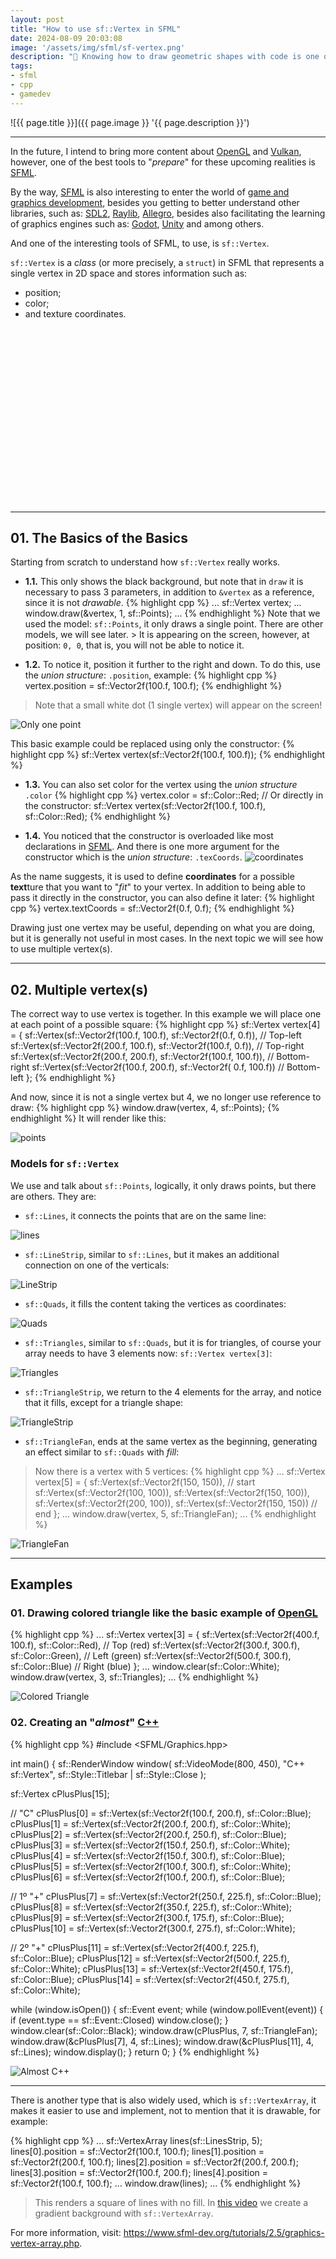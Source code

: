 ```yaml
---
layout: post
title: "How to use sf::Vertex in SFML"
date: 2024-08-09 20:03:08
image: '/assets/img/sfml/sf-vertex.png'
description: "🚀 Knowing how to draw geometric shapes with code is one of the foundations for learning OpenGL and Vulkan."
tags:
- sfml
- cpp
- gamedev
---
```


![{{ page.title }}]({{ page.image }} '{{ page.description }}')

---

In the future, I intend to bring more content about [OpenGL](https://terminalroot.com/tags#opengl) and [Vulkan](https://terminalroot.com/tags#vulkan), however, one of the best tools to "*prepare*" for these upcoming realities is [SFML](https://terminalroot.com/tags#sfml).

By the way, [SFML](https://terminalroot.com/tags#sfml) is also interesting to enter the world of [game and graphics development](https://terminalroot.com/tags#games), besides you getting to better understand other libraries, such as: [SDL2](https://terminalroot.com/tags#sdl2), [Raylib](https://terminalroot.com/tags#raylib), [Allegro](https://terminalroot.com/tags#allegro), besides also facilitating the learning of graphics engines such as: [Godot](https://terminalroot.com/tags#godot), [Unity](https://terminalroot.com/tags#unity) and among others.

And one of the interesting tools of SFML, to use, is `sf::Vertex`.

`sf::Vertex` is a *class* (or more precisely, a `struct`) in SFML that represents a single vertex in 2D space and stores information such as:
+ position;
+ color;
+ and texture coordinates.


<!-- SQUARE - GAMES ROOT -->
<script async src="//pagead2.googlesyndication.com/pagead/js/adsbygoogle.js"></script>
<ins class="adsbygoogle"
style="display:inline-block;width:336px;height:280px"
data-ad-client="ca-pub-2838251107855362"
data-ad-slot="5351066970"></ins>
<script>
(adsbygoogle = window.adsbygoogle || []).push({});
</script>

---

## 01. The Basics of the Basics
Starting from scratch to understand how `sf::Vertex` really works.

+ **1.1.** This only shows the black background, but note that in `draw` it is necessary to pass 3 parameters, in addition to `&vertex` as a reference, since it is not *drawable*.
{% highlight cpp %}
...
sf::Vertex vertex;
...
window.draw(&vertex, 1, sf::Points);
...
{% endhighlight %}
Note that we used the model: `sf::Points`, it only draws a single point. There are other models, we will see later. > It is appearing on the screen, however, at position: `0, 0`, that is, you will not be able to notice it.

+ **1.2.** To notice it, position it further to the right and down. To do this, use the *union structure*: `.position`, example:
{% highlight cpp %}
vertex.position = sf::Vector2f(100.f, 100.f);
{% endhighlight %}
> Note that a small white dot (1 single vertex) will appear on the screen!

![Only one point](/assets/img/sfml/only-point.png)

This basic example could be replaced using only the constructor:
{% highlight cpp %}
sf::Vertex vertex(sf::Vector2f(100.f, 100.f)); {% endhighlight %}

+ **1.3.** You can also set color for the vertex using the *union structure* `.color`
{% highlight cpp %}
vertex.color = sf::Color::Red;
// Or directly in the constructor:
sf::Vertex vertex(sf::Vector2f(100.f, 100.f), sf::Color::Red);
{% endhighlight %}

+ **1.4.** You noticed that the constructor is overloaded like most declarations in [SFML](https://terminalroot.com/tags#sfml). ​​And there is one more argument for the constructor which is the *union structure*: `.texCoords`.
![coordinates](/assets/img/sfml/textCoords.png)

As the name suggests, it is used to define **coordinates** for a possible **text**ture that you want to "*fit*" to your vertex. In addition to being able to pass it directly in the constructor, you can also define it later:
{% highlight cpp %}
vertex.textCoords = sf::Vector2f(0.f, 0.f);
{% endhighlight %}

Drawing just one vertex may be useful, depending on what you are doing, but it is generally not useful in most cases. In the next topic we will see how to use multiple vertex(s).

---

## 02. Multiple vertex(s)
The correct way to use vertex is together. In this example we will place one at each point of a possible square: 
{% highlight cpp %} 
sf::Vertex vertex[4] = { 
  sf::Vertex(sf::Vector2f(100.f, 100.f), sf::Vector2f(0.f, 0.f)), // Top-left 
  sf::Vertex(sf::Vector2f(200.f, 100.f), sf::Vector2f(100.f, 0.f)), // Top-right 
  sf::Vertex(sf::Vector2f(200.f, 200.f), sf::Vector2f(100.f, 100.f)), // Bottom-right 
  sf::Vertex(sf::Vector2f(100.f, 200.f), sf::Vector2f( 0.f, 100.f)) // Bottom-left
};
{% endhighlight %}

And now, since it is not a single vertex but 4, we no longer use reference to draw:
{% highlight cpp %}
window.draw(vertex, 4, sf::Points);
{% endhighlight %}
It will render like this:

![points](/assets/img/sfml/4-vertex.png)

### Models for `sf::Vertex`
We use and talk about `sf::Points`, logically, it only draws points, but there are others. They are:
+ `sf::Lines`, it connects the points that are on the same line:

![lines](/assets/img/sfml/sf-lines.png)

+ `sf::LineStrip`, similar to `sf::Lines`, but it makes an additional connection on one of the verticals:

![LineStrip](/assets/img/sfml/sf-LineStrip.png)

+ `sf::Quads`, it fills the content taking the vertices as coordinates:

![Quads](/assets/img/sfml/sf-quads.png)

+ `sf::Triangles`, similar to `sf::Quads`, but it is for triangles, of course your array needs to have 3 elements now: `sf::Vertex vertex[3]`:

![Triangles](/assets/img/sfml/sf-triangles.png)

+ `sf::TriangleStrip`, we return to the 4 elements for the array, and notice that it fills, except for a triangle shape:

![TriangleStrip](/assets/img/sfml/sf-TriangleStrip.png)

+ `sf::TriangleFan`, ends at the same vertex as the beginning, generating an effect similar to `sf::Quads` with *fill*:
> Now there is a vertex with 5 vertices:
{% highlight cpp %}
...
sf::Vertex vertex[5] = {
    sf::Vertex(sf::Vector2f(150, 150)), // start
    sf::Vertex(sf::Vector2f(100, 100)),
    sf::Vertex(sf::Vector2f(150, 100)),
    sf::Vertex(sf::Vector2f(200, 100)),
    sf::Vertex(sf::Vector2f(150, 150)) // end
}; 
... 
window.draw(vertex, 5, sf::TriangleFan);
...
{% endhighlight %}

![TriangleFan](/assets/img/sfml/sf-TriangleFan.png)


<!-- RECTANGLE LARGE -->
<script async src="https://pagead2.googlesyndication.com/pagead/js/adsbygoogle.js"></script>
<!-- Informat -->
<ins class="adsbygoogle"
style="display:block"
data-ad-client="ca-pub-2838251107855362"
data-ad-slot="2327980059"
data-ad-format="auto"
data-full-width-responsive="true"></ins>
<script>
(adsbygoogle = window.adsbygoogle || []).push({});
</script>

---

## Examples

### 01. Drawing colored triangle like the basic example of [OpenGL](https://terminalroot.com/tags#opengl)
{% highlight cpp %}
...
sf::Vertex vertex[3] = {
sf::Vertex(sf::Vector2f(400.f, 100.f), sf::Color::Red), // Top (red)
sf::Vertex(sf::Vector2f(300.f, 300.f), sf::Color::Green), // Left (green)
sf::Vertex(sf::Vector2f(500.f, 300.f), sf::Color::Blue) // Right (blue)
}; 
... 
window.clear(sf::Color::White);
window.draw(vertex, 3, sf::Triangles);
... 
{% endhighlight %}

![Colored Triangle](/assets/img/sfml/triangle-colored.png) 

### 02. Creating an "*almost*" [C++](https://terminalroot.com/tags#cpp)

{% highlight cpp %}
#include <SFML/Graphics.hpp>

int main() {
  sf::RenderWindow window(
    sf::VideoMode(800, 450), 
    "C++ sf::Vertex",
    sf::Style::Titlebar | sf::Style::Close
  );

  sf::Vertex cPlusPlus[15];

  // "C"
  cPlusPlus[0] = sf::Vertex(sf::Vector2f(100.f, 200.f), sf::Color::Blue);
  cPlusPlus[1] = sf::Vertex(sf::Vector2f(200.f, 200.f), sf::Color::White);
  cPlusPlus[2] = sf::Vertex(sf::Vector2f(200.f, 250.f), sf::Color::Blue);
  cPlusPlus[3] = sf::Vertex(sf::Vector2f(150.f, 250.f), sf::Color::White);
  cPlusPlus[4] = sf::Vertex(sf::Vector2f(150.f, 300.f), sf::Color::Blue);
  cPlusPlus[5] = sf::Vertex(sf::Vector2f(100.f, 300.f), sf::Color::White);
  cPlusPlus[6] = sf::Vertex(sf::Vector2f(100.f, 200.f), sf::Color::Blue);

  // 1º "+"
  cPlusPlus[7] = sf::Vertex(sf::Vector2f(250.f, 225.f), sf::Color::Blue);
  cPlusPlus[8] = sf::Vertex(sf::Vector2f(350.f, 225.f), sf::Color::White);
  cPlusPlus[9] = sf::Vertex(sf::Vector2f(300.f, 175.f), sf::Color::Blue);
  cPlusPlus[10] = sf::Vertex(sf::Vector2f(300.f, 275.f), sf::Color::White);

  // 2º "+"
  cPlusPlus[11] = sf::Vertex(sf::Vector2f(400.f, 225.f), sf::Color::Blue);
  cPlusPlus[12] = sf::Vertex(sf::Vector2f(500.f, 225.f), sf::Color::White);
  cPlusPlus[13] = sf::Vertex(sf::Vector2f(450.f, 175.f), sf::Color::Blue);
  cPlusPlus[14] = sf::Vertex(sf::Vector2f(450.f, 275.f), sf::Color::White);

  while (window.isOpen()) {
    sf::Event event;
    while (window.pollEvent(event)) {
      if (event.type == sf::Event::Closed)
        window.close();
    }
    window.clear(sf::Color::Black);
    window.draw(cPlusPlus, 7, sf::TriangleFan);
    window.draw(&cPlusPlus[7], 4, sf::Lines);
    window.draw(&cPlusPlus[11], 4, sf::Lines);
    window.display();
  }
  return 0;
}
{% endhighlight %}

![Almost C++](/assets/img/sfml/vertex-cpp.png)

---

There is another type that is also widely used, which is `sf::VertexArray`, it makes it easier to use and implement, not to mention that it is drawable, for example:

{% highlight cpp %}
...
sf::VertexArray lines(sf::LinesStrip, 5);
lines[0].position = sf::Vector2f(100.f, 100.f);
lines[1].position = sf::Vector2f(200.f, 100.f);
lines[2].position = sf::Vector2f(200.f, 200.f);
lines[3].position = sf::Vector2f(100.f, 200.f);
lines[4].position = sf::Vector2f(100.f, 100.f);
...
window.draw(lines);
...
{% endhighlight %}
> This renders a square of lines with no fill. In [this video](https://youtu.be/8RHAsIP51R8) we create a gradient background with `sf::VertexArray`.

For more information, visit: <https://www.sfml-dev.org/tutorials/2.5/graphics-vertex-array.php>.


